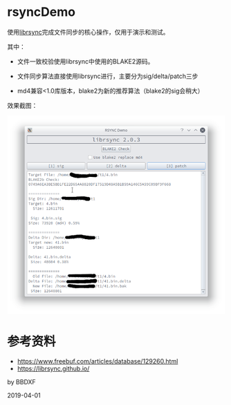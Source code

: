 # rsyncDemo

使用[librsync](https://github.com/librsync/librsync)完成文件同步的核心操作，仅用于演示和测试。

其中：

- 文件一致校验使用librsync中使用的BLAKE2源码。

-  文件同步算法直接使用librsync进行，主要分为sig/delta/patch三步
- md4兼容<1.0库版本，blake2为新的推荐算法（blake2的sig会稍大）



效果截图：

![view](view.png)



# 参考资料

- <https://www.freebuf.com/articles/database/129260.html>
- <https://librsync.github.io/>



by BBDXF

2019-04-01 

